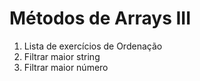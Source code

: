 
# Métodos de Arrays III

1. Lista de exercícios de Ordenação
2. Filtrar maior string
3. Filtrar maior número

